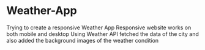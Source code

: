# Weather-App
Trying to create a responsive Weather App
Responsive website works on both mobile and desktop
Using Weather API fetched the data of the city and also added the background images of the weather condition